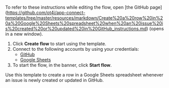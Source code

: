 To refer to these instructions while editing the flow, open [the GitHub page]
(https://github.com/ot4i/app-connect-templates/tree/master/resources/markdown/Create%20a%20row%20in%20a%20Google%20Sheets%20spreadsheet%20when%20an%20issue%20is%20created%20or%20updated%20in%20GitHub_instructions.md) (opens in a new window).

1. Click **Create flow** to start using the template.
2. Connect to the following accounts by using your credentials:
   - [GitHub](https://www.ibm.com/docs/en/app-connect/saas?topic=apps-github) 
   - [Google Sheets](https://www.ibm.com/docs/en/app-connect/saas?topic=apps-googlesheets)
3. To start the flow, in the banner, click **Start flow**.

Use this template to create a row in a Google Sheets spreadsheet whenever an issue is newly created or updated in GitHub.




